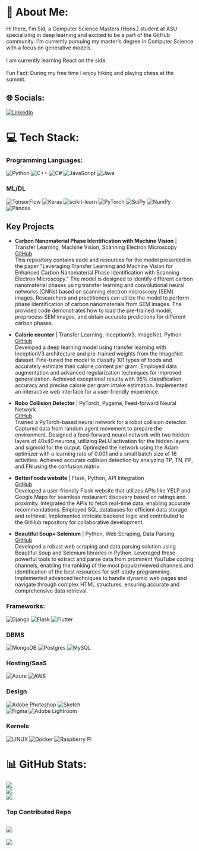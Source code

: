 # 💫 About Me:
Hi there, I'm Sid, a Computer Science Masters (Hons.) student at ASU specializing in deep learning and excited to be a part of the GitHub community. I'm currently pursuing my master's degree in Computer Science with a focus on generative models. <br><br>I am currently learning React on the side. <br><br>Fun Fact: During my free time I enjoy hiking and playing chess at the summit. 


## 🌐 Socials:
[![LinkedIn](https://img.shields.io/badge/LinkedIn-%230077B5.svg?logo=linkedin&logoColor=white)](https://linkedin.com/in/pythonic1ai/) 

# 💻 Tech Stack:
### Programming Languages:
![Python](https://img.shields.io/badge/python-3670A0?style=for-the-badge&logo=python&logoColor=ffdd54)
![C++](https://img.shields.io/badge/c++-%2300599C.svg?style=for-the-badge&logo=c%2B%2B&logoColor=white)
![C#](https://img.shields.io/badge/c%23-%23239120.svg?style=for-the-badge&logo=c-sharp&logoColor=white) 
![JavaScript](https://img.shields.io/badge/javascript-%23323330.svg?style=for-the-badge&logo=javascript&logoColor=%23F7DF1E) 
![Java](https://img.shields.io/badge/java-%23ED8B00.svg?style=for-the-badge&logo=java&logoColor=white)
### ML/DL
![TensorFlow](https://img.shields.io/badge/TensorFlow-%23FF6F00.svg?style=for-the-badge&logo=TensorFlow&logoColor=white) 
![Keras](https://img.shields.io/badge/Keras-%23D00000.svg?style=for-the-badge&logo=Keras&logoColor=white) 
![scikit-learn](https://img.shields.io/badge/scikit--learn-%23F7931E.svg?style=for-the-badge&logo=scikit-learn&logoColor=white) 
![PyTorch](https://img.shields.io/badge/PyTorch-%23EE4C2C.svg?style=for-the-badge&logo=PyTorch&logoColor=white) 
![SciPy](https://img.shields.io/badge/SciPy-%230C55A5.svg?style=for-the-badge&logo=scipy&logoColor=%white) 
![NumPy](https://img.shields.io/badge/numpy-%23013243.svg?style=for-the-badge&logo=numpy&logoColor=white) 
![Pandas](https://img.shields.io/badge/pandas-%23150458.svg?style=for-the-badge&logo=pandas&logoColor=white) 

## Key Projects

- **Carbon Nanomaterial Phase Identification with Machine Vision** | Transfer Learning, Machine Vision, Scanning Electron Microscopy\
  [GitHub](https://github.com/dem0nsl4yer/Carbon_Nanomaterial_Phase_Identification)\
  This repository contains code and resources for the model presented in the paper "Leveraging Transfer Learning and Machine Vision for Enhanced Carbon Nanomaterial Phase Identification with Scanning Electron Microscopy." The model is designed to identify different carbon nanomaterial phases using transfer learning and convolutional neural networks (CNNs) based on scanning electron microscopy (SEM) images. Researchers and practitioners can utilize the model to perform phase identification of carbon nanomaterials from SEM images. The provided code demonstrates how to load the pre-trained model, preprocess SEM images, and obtain accurate predictions for different carbon phases.

- **Calorie counter** | Transfer Learning, InceptionV3, ImageNet, Python\
  [GitHub](https://github.com/dem0nsl4yer/Calorie_counter)\
  Developed a deep learning model using transfer learning with InceptionV3 architecture and pre-trained weights from the ImageNet dataset. Fine-tuned the model to classify 101 types of foods and accurately estimate their calorie content per gram. Employed data augmentation and advanced regularization techniques for improved generalization. Achieved exceptional results with 95% classification accuracy and precise calorie per gram intake estimation. Implemented an interactive web interface for a user-friendly experience.

- **Robo Collision Detector** | PyTorch, Pygame, Feed-forward Neural Network\
  [GitHub](https://github.com/dem0nsl4yer/robo_collision_detector)\
  Trained a PyTorch-based neural network for a robot collision detector. Captured data from random agent movement to prepare the environment. Designed a feed-forward neural network with two hidden layers of 40x40 neurons, utilizing ReLU activation for the hidden layers and sigmoid for the output. Optimized the network using the Adam optimizer with a learning rate of 0.001 and a small batch size of 16 activities. Achieved accurate collision detection by analyzing TP, TN, FP, and FN using the confusion matrix.

- **BetterFoods website** | Flask, Python, API Integration\
  [GitHub](https://github.com/dem0nsl4yer/Better_Foods)\
  Developed a user-friendly Flask website that utilizes APIs like YELP and Google Maps for seamless restaurant discovery based on ratings and proximity. Integrated the APIs to fetch real-time data, enabling accurate recommendations. Employed SQL databases for efficient data storage and retrieval. Implemented intricate backend logic and contributed to the GitHub repository for collaborative development.

- **Beautiful Soup+ Selenium** | Python, Web Scraping, Data Parsing\
  [GitHub](https://github.com/dem0nsl4yer/Scrapers)\
  Developed a robust web scraping and data parsing solution using Beautiful Soup and Selenium libraries in Python. Leveraged these powerful tools to extract and parse data from prominent YouTube coding channels, enabling the ranking of the most popular/viewed channels and identification of the best resources for self-study programming. Implemented advanced techniques to handle dynamic web pages and navigate through complex HTML structures, ensuring accurate and comprehensive data retrieval.
  
### Frameworks: 
![Django](https://img.shields.io/badge/django-%23092E20.svg?style=for-the-badge&logo=django&logoColor=white) 
![Flask](https://img.shields.io/badge/flask-%23000.svg?style=for-the-badge&logo=flask&logoColor=white)
![Flutter](https://img.shields.io/badge/Flutter-%2302569B.svg?style=for-the-badge&logo=Flutter&logoColor=white) 
### DBMS
![MongoDB](https://img.shields.io/badge/MongoDB-%234ea94b.svg?style=for-the-badge&logo=mongodb&logoColor=white)
![Postgres](https://img.shields.io/badge/postgres-%23316192.svg?style=for-the-badge&logo=postgresql&logoColor=white)
![MySQL](https://img.shields.io/badge/mysql-%2300f.svg?style=for-the-badge&logo=mysql&logoColor=white) 
### Hosting/SaaS
![Azure](https://img.shields.io/badge/azure-%230072C6.svg?style=for-the-badge&logo=azure-devops&logoColor=white) 
![AWS](https://img.shields.io/badge/AWS-%23FF9900.svg?style=for-the-badge&logo=amazon-aws&logoColor=white)
### Design
![Adobe Photoshop](https://img.shields.io/badge/adobephotoshop-%2331A8FF.svg?style=for-the-badge&logo=adobephotoshop&logoColor=white) 
![Sketch](https://img.shields.io/badge/Sketch-FFB387?style=for-the-badge&logo=sketch&logoColor=black) 	
![Figma](https://img.shields.io/badge/figma-%23F24E1E.svg?style=for-the-badge&logo=figma&logoColor=white)
![Adobe Lightroom](https://img.shields.io/badge/Adobe%20Lightroom-31A8FF.svg?style=for-the-badge&logo=Adobe%20Lightroom&logoColor=white)
### Kernels
![LINUX](https://img.shields.io/badge/Linux-FCC624?style=for-the-badge&logo=linux&logoColor=black) 
![Docker](https://img.shields.io/badge/docker-%230db7ed.svg?style=for-the-badge&logo=docker&logoColor=white) 
![Raspberry Pi](https://img.shields.io/badge/-RaspberryPi-C51A4A?style=for-the-badge&logo=Raspberry-Pi)
# 📊 GitHub Stats:
![](https://github-readme-stats.vercel.app/api?username=dem0nsl4yer&theme=dark&hide_border=false&include_all_commits=true&count_private=true)<br/>
![](https://github-readme-streak-stats.herokuapp.com/?user=dem0nsl4yer&theme=dark&hide_border=false)<br/>
![](https://github-readme-stats.vercel.app/api/top-langs/?username=dem0nsl4yer&theme=dark&hide_border=false&include_all_commits=true&count_private=true&layout=compact)
### Top Contributed Repo
![](https://github-contributor-stats.vercel.app/api?username=dem0nsl4yer&limit=5&theme=flat&combine_all_yearly_contributions=true)
---
[![](https://visitcount.itsvg.in/api?id=dem0nsl4yer&icon=0&color=0)](https://visitcount.itsvg.in)

<!-- Proudly created with GPRM ( https://gprm.itsvg.in ) -->
